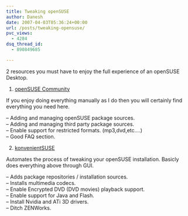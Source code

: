 ```yaml
---
title: Tweaking openSUSE
author: Danesh
date: 2007-04-03T05:36:24+00:00
url: /posts/tweaking-opensuse/
pvc_views:
  - 4284
dsq_thread_id:
  - 890849685

---
```

2 resources you must have to enjoy the full experience of an openSUSE Desktop.

1. [openSUSE Community][1]

If you enjoy doing everything manually as I do then you will certainly find everything you need here.

&#8211; Adding and managing openSUSE package sources.  
&#8211; Adding and managing third party package sources.  
&#8211; Enable support for restricted formats. (mp3,dvd,etc&#8230;.)  
&#8211; Good FAQ section.

2. [konvenientSUSE][2] 

Automates the process of tweaking your openSUSE installation. Basicly does everything above through GUI.

&#8211; Adds package repositories / installation sources.  
&#8211; Installs multimedia codecs.  
&#8211; Enable Encrypted DVD (DVD movies) playback support.  
&#8211; Enable support for Java and Flash.  
&#8211; Install Nvidia and ATi 3D drivers.  
&#8211; Ditch ZENWorks.

 [1]: http://opensuse-community.org/Welcome_to_openSUSE-Community.org
 [2]: http://kde-apps.org/content/show.php?content=43378